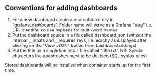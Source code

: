 ## Conventions for adding dashboards

1. For a new dashboard create a new subdirectory in "grafana_dashboards". Folder name will serve as a Grafana "slug"
i.e. URL identifier so use hyphens for multi-word names.
2. Put the dashboard source in a file called dashboard.json (without the internal __inputs and __requires keys, i.e. exactly
as displayed after clicking on the "View JSON" button from Dashboard settings).
3. Put the title on a single line into a file called "title.txt". NB! Special characters like apostrophes need to be doubled (SQL syntax rules)

Stored dashboards will be installed when container starts up for the first time.

